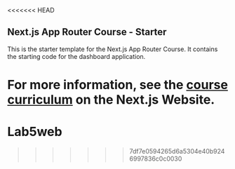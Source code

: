 <<<<<<< HEAD
## Next.js App Router Course - Starter

This is the starter template for the Next.js App Router Course. It contains the starting code for the dashboard application.

For more information, see the [course curriculum](https://nextjs.org/learn) on the Next.js Website.
=======
# Lab5web
>>>>>>> 7df7e0594265d6a5304e40b9246997836c0c0030
